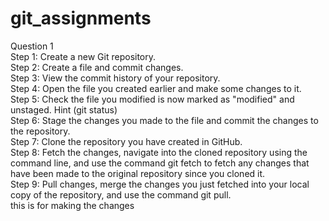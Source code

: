 # git_assignments
Question 1 <br />
Step 1: Create a new Git repository.<br />
Step 2: Create a file and commit changes.<br />
Step 3: View the commit history of your repository.<br />
Step 4: Open the file you created earlier and make some changes to it. <br />
Step 5: Check the file you modified is now marked as "modified" and unstaged.
Hint (git status)<br />
Step 6: Stage the changes you made to the file and commit the changes to the repository.<br />
Step 7: Clone the repository you have created in GitHub.<br />
Step 8: Fetch the changes, navigate into the cloned repository using the command line, and use the command git fetch to fetch any changes that have been made to the original repository since you cloned it.<br />
Step 9: Pull changes, merge the changes you just fetched into your local copy of the repository, and use the command git pull. <br />
 this is for making the changes